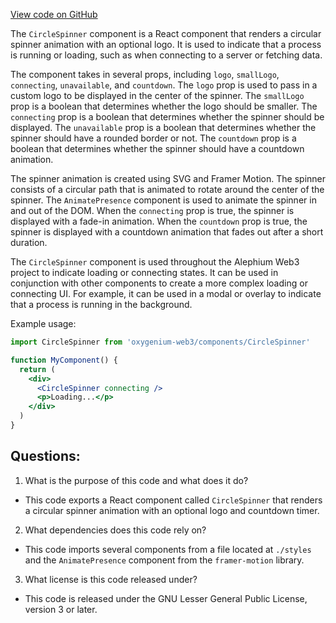 [View code on GitHub](https://github.com/oxygenium/oxygenium-web3/packages/web3-react/src/components/ConnectModal/ConnectWithInjector/CircleSpinner/index.tsx)

The `CircleSpinner` component is a React component that renders a circular spinner animation with an optional logo. It is used to indicate that a process is running or loading, such as when connecting to a server or fetching data. 

The component takes in several props, including `logo`, `smallLogo`, `connecting`, `unavailable`, and `countdown`. The `logo` prop is used to pass in a custom logo to be displayed in the center of the spinner. The `smallLogo` prop is a boolean that determines whether the logo should be smaller. The `connecting` prop is a boolean that determines whether the spinner should be displayed. The `unavailable` prop is a boolean that determines whether the spinner should have a rounded border or not. The `countdown` prop is a boolean that determines whether the spinner should have a countdown animation.

The spinner animation is created using SVG and Framer Motion. The spinner consists of a circular path that is animated to rotate around the center of the spinner. The `AnimatePresence` component is used to animate the spinner in and out of the DOM. When the `connecting` prop is true, the spinner is displayed with a fade-in animation. When the `countdown` prop is true, the spinner is displayed with a countdown animation that fades out after a short duration.

The `CircleSpinner` component is used throughout the Alephium Web3 project to indicate loading or connecting states. It can be used in conjunction with other components to create a more complex loading or connecting UI. For example, it can be used in a modal or overlay to indicate that a process is running in the background. 

Example usage:

```jsx
import CircleSpinner from 'oxygenium-web3/components/CircleSpinner'

function MyComponent() {
  return (
    <div>
      <CircleSpinner connecting />
      <p>Loading...</p>
    </div>
  )
}
```
## Questions: 
 1. What is the purpose of this code and what does it do?
- This code exports a React component called `CircleSpinner` that renders a circular spinner animation with an optional logo and countdown timer.

2. What dependencies does this code rely on?
- This code imports several components from a file located at `./styles` and the `AnimatePresence` component from the `framer-motion` library.

3. What license is this code released under?
- This code is released under the GNU Lesser General Public License, version 3 or later.